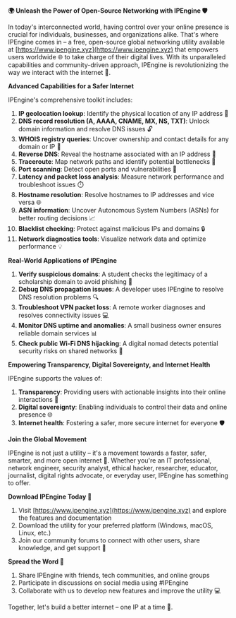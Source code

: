 **🌍 Unleash the Power of Open-Source Networking with IPEngine 🛡️**

In today's interconnected world, having control over your online presence is crucial for individuals, businesses, and organizations alike. That's where IPEngine comes in – a free, open-source global networking utility available at [https://www.ipengine.xyz](https://www.ipengine.xyz) that empowers users worldwide 🌐 to take charge of their digital lives. With its unparalleled capabilities and community-driven approach, IPEngine is revolutionizing the way we interact with the internet 🔁.

**Advanced Capabilities for a Safer Internet**

IPEngine's comprehensive toolkit includes:

1. **IP geolocation lookup**: Identify the physical location of any IP address 📍
2. **DNS record resolution (A, AAAA, CNAME, MX, NS, TXT)**: Unlock domain information and resolve DNS issues 🔓
3. **WHOIS registry queries**: Uncover ownership and contact details for any domain or IP 👥
4. **Reverse DNS**: Reveal the hostname associated with an IP address 🔄
5. **Traceroute**: Map network paths and identify potential bottlenecks 🚧
6. **Port scanning**: Detect open ports and vulnerabilities 🔴
7. **Latency and packet loss analysis**: Measure network performance and troubleshoot issues ⏱️
8. **Hostname resolution**: Resolve hostnames to IP addresses and vice versa 🌐
9. **ASN information**: Uncover Autonomous System Numbers (ASNs) for better routing decisions 📈
10. **Blacklist checking**: Protect against malicious IPs and domains 🔒
11. **Network diagnostics tools**: Visualize network data and optimize performance 💡

**Real-World Applications of IPEngine**

1. **Verify suspicious domains**: A student checks the legitimacy of a scholarship domain to avoid phishing 🤔
2. **Debug DNS propagation issues**: A developer uses IPEngine to resolve DNS resolution problems 🔍
3. **Troubleshoot VPN packet loss**: A remote worker diagnoses and resolves connectivity issues 💻
4. **Monitor DNS uptime and anomalies**: A small business owner ensures reliable domain services 📊
5. **Check public Wi-Fi DNS hijacking**: A digital nomad detects potential security risks on shared networks 🔴

**Empowering Transparency, Digital Sovereignty, and Internet Health**

IPEngine supports the values of:

1. **Transparency**: Providing users with actionable insights into their online interactions 👥
2. **Digital sovereignty**: Enabling individuals to control their data and online presence 🌐
3. **Internet health**: Fostering a safer, more secure internet for everyone 🛡️

**Join the Global Movement**

IPEngine is not just a utility – it's a movement towards a faster, safer, smarter, and more open internet 🔗. Whether you're an IT professional, network engineer, security analyst, ethical hacker, researcher, educator, journalist, digital rights advocate, or everyday user, IPEngine has something to offer.

**Download IPEngine Today 📡**

1. Visit [https://www.ipengine.xyz](https://www.ipengine.xyz) and explore the features and documentation
2. Download the utility for your preferred platform (Windows, macOS, Linux, etc.)
3. Join our community forums to connect with other users, share knowledge, and get support 🤝

**Spread the Word 🚀**

1. Share IPEngine with friends, tech communities, and online groups
2. Participate in discussions on social media using #IPEngine
3. Collaborate with us to develop new features and improve the utility 💻

Together, let's build a better internet – one IP at a time 🔑.